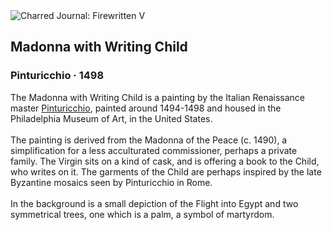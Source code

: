 <div class="artwork-of-the-day">
  <div class="container">
    <div class="img-wrapper">
      <img
        src="https://uploads6.wikiart.org/images/pinturicchio/madonna-with-writing-child-1498.jpg!Large.jpg"
        alt="Charred Journal: Firewritten V" />
    </div>
    <div class="artwork-detail">
      <div class="artwork-origin"> 
        <h2 class="artwork-name">Madonna with Writing Child</h2>
        <h3 class="artist">
          Pinturicchio
                    ·  1498
        </h3>
      </div>
      <p class="description">
        <span class="artwork-description-text ng-binding" ng-bind-html="viewModel.ArtworkOfTheDay.Description | unsafe">The Madonna with Writing Child is a painting by the Italian Renaissance master <a target="_blank" href="/en/pinturicchio">Pinturicchio</a>, painted around 1494-1498 and housed in the Philadelphia Museum of Art, in the United States.
<br>
<br>The painting is derived from the Madonna of the Peace (c. 1490), a simplification for a less acculturated commissioner, perhaps a private family. The Virgin sits on a kind of cask, and is offering a book to the Child, who writes on it. The garments of the Child are perhaps inspired by the late Byzantine mosaics seen by Pinturicchio in Rome.
<br>
<br>In the background is a small depiction of the Flight into Egypt and two symmetrical trees, one which is a palm, a symbol of martyrdom.</span>
                        <div class="text-shadow-container" ng-show="showShadow" style=""></div>
      </p>
    </div>
  </div>

</div>
